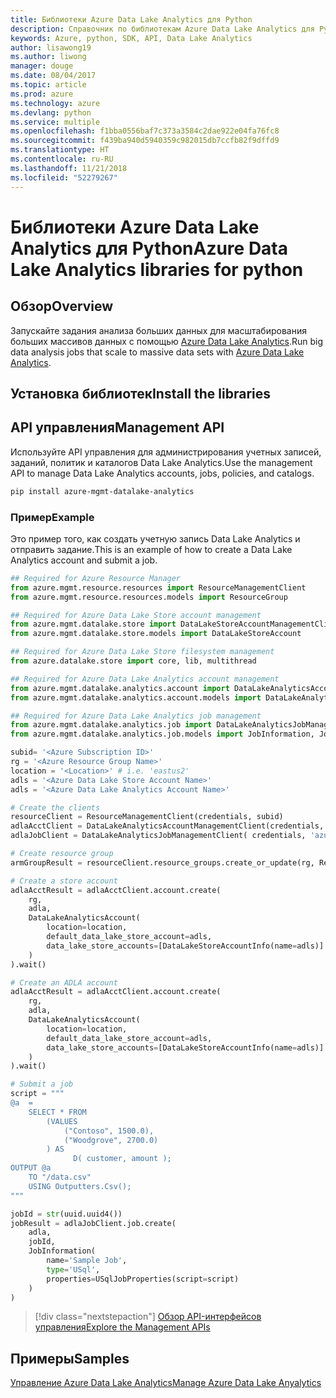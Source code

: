 ```yaml
---
title: Библиотеки Azure Data Lake Analytics для Python
description: Справочник по библиотекам Azure Data Lake Analytics для Python
keywords: Azure, python, SDK, API, Data Lake Analytics
author: lisawong19
ms.author: liwong
manager: douge
ms.date: 08/04/2017
ms.topic: article
ms.prod: azure
ms.technology: azure
ms.devlang: python
ms.service: multiple
ms.openlocfilehash: f1bba0556baf7c373a3584c2dae922e04fa76fc8
ms.sourcegitcommit: f439ba940d5940359c982015db7ccfb82f9dffd9
ms.translationtype: HT
ms.contentlocale: ru-RU
ms.lasthandoff: 11/21/2018
ms.locfileid: "52279267"
---
```

# <a name="azure-data-lake-analytics-libraries-for-python"></a><span data-ttu-id="0c173-104">Библиотеки Azure Data Lake Analytics для Python</span><span class="sxs-lookup"><span data-stu-id="0c173-104">Azure Data Lake Analytics libraries for python</span></span>

## <a name="overview"></a><span data-ttu-id="0c173-105">Обзор</span><span class="sxs-lookup"><span data-stu-id="0c173-105">Overview</span></span>
<span data-ttu-id="0c173-106">Запускайте задания анализа больших данных для масштабирования больших массивов данных с помощью [Azure Data Lake Analytics](/azure/data-lake-analytics/data-lake-analytics-overview).</span><span class="sxs-lookup"><span data-stu-id="0c173-106">Run big data analysis jobs that scale to massive data sets with [Azure Data Lake Analytics](/azure/data-lake-analytics/data-lake-analytics-overview).</span></span>

## <a name="install-the-libraries"></a><span data-ttu-id="0c173-107">Установка библиотек</span><span class="sxs-lookup"><span data-stu-id="0c173-107">Install the libraries</span></span>

## <a name="management-api"></a><span data-ttu-id="0c173-108">API управления</span><span class="sxs-lookup"><span data-stu-id="0c173-108">Management API</span></span>
<span data-ttu-id="0c173-109">Используйте API управления для администрирования учетных записей, заданий, политик и каталогов Data Lake Analytics.</span><span class="sxs-lookup"><span data-stu-id="0c173-109">Use the management API to manage Data Lake Analytics accounts, jobs, policies, and catalogs.</span></span>

```bash
pip install azure-mgmt-datalake-analytics
```

### <a name="example"></a><span data-ttu-id="0c173-110">Пример</span><span class="sxs-lookup"><span data-stu-id="0c173-110">Example</span></span>
<span data-ttu-id="0c173-111">Это пример того, как создать учетную запись Data Lake Analytics и отправить задание.</span><span class="sxs-lookup"><span data-stu-id="0c173-111">This is an example of how to create a Data Lake Analytics account and submit a job.</span></span> 

```python
## Required for Azure Resource Manager
from azure.mgmt.resource.resources import ResourceManagementClient
from azure.mgmt.resource.resources.models import ResourceGroup

## Required for Azure Data Lake Store account management
from azure.mgmt.datalake.store import DataLakeStoreAccountManagementClient
from azure.mgmt.datalake.store.models import DataLakeStoreAccount

## Required for Azure Data Lake Store filesystem management
from azure.datalake.store import core, lib, multithread

## Required for Azure Data Lake Analytics account management
from azure.mgmt.datalake.analytics.account import DataLakeAnalyticsAccountManagementClient
from azure.mgmt.datalake.analytics.account.models import DataLakeAnalyticsAccount, DataLakeStoreAccountInfo

## Required for Azure Data Lake Analytics job management
from azure.mgmt.datalake.analytics.job import DataLakeAnalyticsJobManagementClient
from azure.mgmt.datalake.analytics.job.models import JobInformation, JobState, USqlJobProperties

subid= '<Azure Subscription ID>'
rg = '<Azure Resource Group Name>'
location = '<Location>' # i.e. 'eastus2'
adls = '<Azure Data Lake Store Account Name>'
adls = '<Azure Data Lake Analytics Account Name>'

# Create the clients
resourceClient = ResourceManagementClient(credentials, subid)
adlaAcctClient = DataLakeAnalyticsAccountManagementClient(credentials, subid)
adlaJobClient = DataLakeAnalyticsJobManagementClient( credentials, 'azuredatalakeanalytics.net')

# Create resource group
armGroupResult = resourceClient.resource_groups.create_or_update(rg, ResourceGroup(location=location))

# Create a store account
adlaAcctResult = adlaAcctClient.account.create(
    rg,
    adla,
    DataLakeAnalyticsAccount(
        location=location,
        default_data_lake_store_account=adls,
        data_lake_store_accounts=[DataLakeStoreAccountInfo(name=adls)]
    )
).wait()

# Create an ADLA account
adlaAcctResult = adlaAcctClient.account.create(
    rg,
    adla,
    DataLakeAnalyticsAccount(
        location=location,
        default_data_lake_store_account=adls,
        data_lake_store_accounts=[DataLakeStoreAccountInfo(name=adls)]
    )
).wait()

# Submit a job
script = """
@a  = 
    SELECT * FROM 
        (VALUES
            ("Contoso", 1500.0),
            ("Woodgrove", 2700.0)
        ) AS 
              D( customer, amount );
OUTPUT @a
    TO "/data.csv"
    USING Outputters.Csv();
"""

jobId = str(uuid.uuid4())
jobResult = adlaJobClient.job.create(
    adla,
    jobId,
    JobInformation(
        name='Sample Job',
        type='USql',
        properties=USqlJobProperties(script=script)
    )
)
```

> [!div class="nextstepaction"]
> [<span data-ttu-id="0c173-112">Обзор API-интерфейсов управления</span><span class="sxs-lookup"><span data-stu-id="0c173-112">Explore the Management APIs</span></span>](/python/api/overview/azure/datalakeanalytics/management)

## <a name="samples"></a><span data-ttu-id="0c173-113">Примеры</span><span class="sxs-lookup"><span data-stu-id="0c173-113">Samples</span></span>
[<span data-ttu-id="0c173-114">Управление Azure Data Lake Analytics</span><span class="sxs-lookup"><span data-stu-id="0c173-114">Manage Azure Data Lake Anyalytics</span></span>](https://docs.microsoft.com/azure/data-lake-analytics/data-lake-analytics-manage-use-python-sdk)